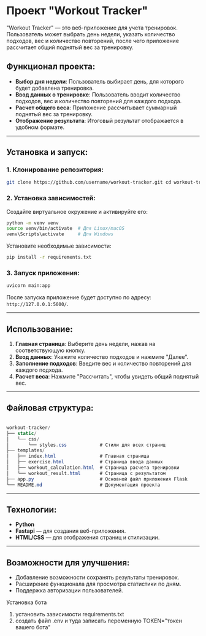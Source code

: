 # **Проект "Workout Tracker"**

"Workout Tracker" — это веб-приложение для учета тренировок. Пользователь может выбрать день недели, указать количество
подходов, вес и количество повторений, после чего приложение рассчитает общий поднятый вес за тренировку.

## **Функционал проекта:**

- **Выбор дня недели**: Пользователь выбирает день, для которого будет добавлена тренировка.
- **Ввод данных о тренировке**: Пользователь вводит количество подходов, вес и количество повторений для каждого
  подхода.
- **Расчет общего веса**: Приложение рассчитывает суммарный поднятый вес за тренировку.
- **Отображение результата**: Итоговый результат отображается в удобном формате.

---

## **Установка и запуск:**

### 1. Клонирование репозитория:

```bash
git clone https://github.com/username/workout-tracker.git cd workout-tracker
```

### 2. Установка зависимостей:

Создайте виртуальное окружение и активируйте его:

```bash
python -m venv venv 
source venv/bin/activate  # Для Linux/macOS 
venv\Scripts\activate     # Для Windows
```

Установите необходимые зависимости:

```bash
pip install -r requirements.txt
```

### 3. Запуск приложения:

```bash
uvicorn main:app
```

После запуска приложение будет доступно по адресу: `http://127.0.0.1:5000/`.

---

## **Использование:**

1. **Главная страница**: Выберите день недели, нажав на соответствующую кнопку.
2. **Ввод данных**: Укажите количество подходов и нажмите "Далее".
3. **Заполнение подходов**: Введите вес и количество повторений для каждого подхода.
4. **Расчет веса**: Нажмите "Рассчитать", чтобы увидеть общий поднятый вес.

---

## **Файловая структура:**

```csharp

workout-tracker/
├── static/
│   └── css/
│       └── styles.css            # Стили для всех страниц
├── templates/
│   ├── index.html                # Главная страница
│   ├── exercise.html             # Страница ввода данных
│   ├── workout_calculation.html  # Страница расчета тренировки
│   └── workout_result.html       # Страница с результатом
├── app.py                        # Основной файл приложения Flask
└── README.md                     # Документация проекта
```

---

## **Технологии:**

- **Python**
- **Fastapi** — для создания веб-приложения.
- **HTML/CSS** — для отображения страниц и стилизации.

---

## **Возможности для улучшения:**

- Добавление возможности сохранять результаты тренировок.
- Расширение функционала для просмотра статистики по дням.
- Поддержка авторизации пользователей.

Установка бота

1. установить зависимости requirements.txt
2. создать файл .env и туда записать переменную TOKEN="токен вашего бота"
